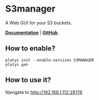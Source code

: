 # S3manager

A Web GUI for your S3 buckets. 

**[Documentation](https://github.com/cloudlena/s3manager)** | **[GitHub](https://github.com/cloudlena/s3manager)**

## How to enable?

```
platys init --enable-services S3MANAGER
platys gen
```

## How to use it?

Navigate to <http://192.168.1.112:28176>